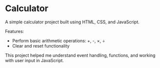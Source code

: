 # Calculator  
A simple calculator project built using HTML, CSS, and JavaScript.  

Features:  
- Perform basic arithmetic operations: +, -, ×, ÷  
- Clear and reset functionality  

This project helped me understand event handling, functions, and working with user input in JavaScript.
